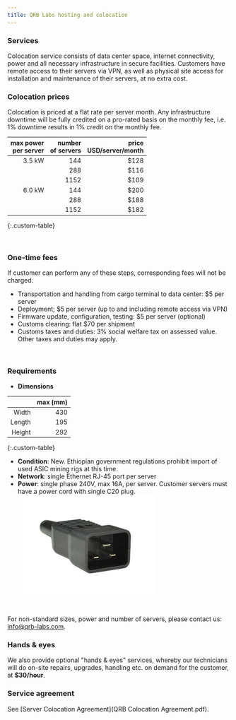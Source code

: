 ```yaml
---
title: QRB Labs hosting and colocation
---
```


### Services

Colocation service consists of data center space, internet
connectivity, power and all necessary infrastructure in secure
facilities.  Customers have remote access to their servers via VPN, as well as physical site access for installation and maintenance of their servers, at no extra cost. 

### Colocation prices

Colocation is priced at a flat rate per server month. Any infrastructure downtime will be fully credited on a pro-rated basis on the monthly fee, i.e. 1% downtime results in 1% credit on the monthly fee.

|  max power <br> per server  |  number <br> of servers  |  price <br> USD/server/month |
| -----------: | -----------------: | ----------: |
|  3.5 kW	     |  144               | $128        |
|              |  288               | $116        | 
|              |  1152               | $109	      | 
|  6.0 kW	       |  144		            | $200	      | 
|              |  288		            | $188        |
|              |  1152               | $182	      | 
{:.custom-table}

<br />

### One-time fees

If customer can perform any of these steps, corresponding fees will
not be charged.
  * Transportation and handling from cargo terminal to data center: $5 per server
  * Deployment; $5 per server (up to and including remote access via VPN)
  * Firmware update, configuration, testing: $5 per server (optional)
  * Customs clearing: flat $70 per shipment
  * Customs taxes and duties: 3% social welfare tax on assessed value. Other taxes and duties may apply.
 
<br />

### Requirements

  * **Dimensions**
  
|  | max (mm)|
| ------: | ------: |
| Width   | 430   |
| Length  | 195   | 
| Height  | 292   |
{:.custom-table}

  * **Condition**: New. Ethiopian government regulations prohibit import of used ASIC mining rigs at this time.
  * **Network**: single Ethernet RJ-45 port per server
  * **Power**: single phase 240V, max 16A, per server. Customer servers must have a power cord with single C20 plug.
    <img src="images/c20-plug.png" />
  
<br />

For non-standard sizes, power and number of servers, please contact us: info@qrb-labs.com.

### Hands & eyes
We also provide optional "hands & eyes" services, whereby our technicians will do on-site repairs, upgrades, handling etc.  on demand for the customer, at **$30/hour**.

### Service agreement

See [Server Colocation Agreement](QRB Colocation Agreement.pdf).

